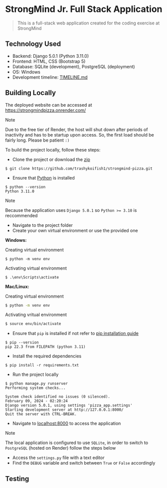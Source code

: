 # StrongMind Jr. Full Stack Application

> This is a full-stack web application created for the coding exercise at StrongMind

## Technology Used

- Backend: Django 5.0.1 (Python 3.11.0)
- Frontend: HTML, CSS (Bootstrap 5)
- Database: SQLite (development), PostgreSQL (deployment)
- OS: Windows
- Development timeline: [TIMELINE.md](https://github.com/trashykoifish1/strongmind-pizza/blob/main/TIMELINE.md)

## Building Locally

The deployed website can be accessed at https://strongmindpizza.onrender.com/

> [!NOTE]
> Due to the free tier of Render, the host will shut down after periods of inactivity and has to be startup upon access. So, the first load should be fairly long. Please be patient `:)`

To build the project locally, follow these steps:

- Clone the project or download the [zip](https://github.com/trashykoifish1/strongmind-pizza/archive/refs/heads/main.zip)

```shell
$ git clone https://github.com/trashykoifish1/strongmind-pizza.git
```

- Ensure that [Python](https://www.python.org/) is installed

```shell
$ python --version
Python 3.11.0
```

> [!NOTE]
> Because the application uses `Django 5.0.1` so `Python >= 3.10` is reccommended

- Navigate to the project folder
- Create your own virtual environment or use the provided one

**Windows:**

Creating virtual environment

```shell
$ python -m venv env
```

Activating virtual environment

```shell
$ .\env\Scripts\activate
```

**Mac/Linux:**

Creating virtual environment

```bash
$ python -m venv env
```

Activating vritual environment

```bash
$ source env/bin/activate
```

- Ensure that `pip` is installed if not refer to [pip installation guide](https://pip.pypa.io/en/stable/installation/)

```shell
$ pip --version
pip 22.3 from FILEPATH (python 3.11)
```

- Install the required dependencies

```shell
$ pip install -r requirements.txt
```

- Run the project locally

```
$ python manage.py runserver
Performing system checks...

System check identified no issues (0 silenced).
February 09, 2024 - 02:20:24
Django version 5.0.1, using settings 'pizza_app.settings'
Starting development server at http://127.0.0.1:8000/
Quit the server with CTRL-BREAK.
```

- Navigate to [localhost:8000](http://localhost:8000/) to access the application

> [!NOTE]
> The local application is configured to use `SQLite`, in order to switch to `PostgreSQL` (hosted on Render) follow the steps below

- Access the `settings.py` file with a text editor
- Find the `DEBUG` variable and switch between `True` or `False` accordingly

## Testing
